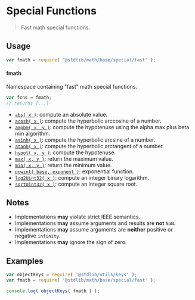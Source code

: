 <!--

@license Apache-2.0

Copyright (c) 2018 The Stdlib Authors.

Licensed under the Apache License, Version 2.0 (the "License");
you may not use this file except in compliance with the License.
You may obtain a copy of the License at

   http://www.apache.org/licenses/LICENSE-2.0

Unless required by applicable law or agreed to in writing, software
distributed under the License is distributed on an "AS IS" BASIS,
WITHOUT WARRANTIES OR CONDITIONS OF ANY KIND, either express or implied.
See the License for the specific language governing permissions and
limitations under the License.

-->

# Special Functions

> Fast math special functions.

<section class="usage">

## Usage

```javascript
var fmath = require( '@stdlib/math/base/special/fast' );
```

#### fmath

Namespace containing "fast" math special functions.

```javascript
var fcns = fmath;
// returns {...}
```

<!-- <toc pattern="*"> -->

<div class="namespace-toc">

-   <span class="signature">[`abs( x )`][@stdlib/math/base/special/fast/abs]</span><span class="delimiter">: </span><span class="description">compute an absolute value.</span>
-   <span class="signature">[`acosh( x )`][@stdlib/math/base/special/fast/acosh]</span><span class="delimiter">: </span><span class="description">compute the hyperbolic arccosine of a number.</span>
-   <span class="signature">[`ampbm( x, y )`][@stdlib/math/base/special/fast/alpha-max-plus-beta-min]</span><span class="delimiter">: </span><span class="description">compute the hypotenuse using the alpha max plus beta min algorithm.</span>
-   <span class="signature">[`asinh( x )`][@stdlib/math/base/special/fast/asinh]</span><span class="delimiter">: </span><span class="description">compute the hyperbolic arcsine of a number.</span>
-   <span class="signature">[`atanh( x )`][@stdlib/math/base/special/fast/atanh]</span><span class="delimiter">: </span><span class="description">compute the hyperbolic arctangent of a number.</span>
-   <span class="signature">[`hypot( x, y )`][@stdlib/math/base/special/fast/hypot]</span><span class="delimiter">: </span><span class="description">compute the hypotenuse.</span>
-   <span class="signature">[`max( x, y )`][@stdlib/math/base/special/fast/max]</span><span class="delimiter">: </span><span class="description">return the maximum value.</span>
-   <span class="signature">[`min( x, y )`][@stdlib/math/base/special/fast/min]</span><span class="delimiter">: </span><span class="description">return the minimum value.</span>
-   <span class="signature">[`powint( base, exponent )`][@stdlib/math/base/special/fast/pow-int]</span><span class="delimiter">: </span><span class="description">exponential function.</span>
-   <span class="signature">[`log2Uint32( x )`][@stdlib/math/base/special/fast/uint32-log2]</span><span class="delimiter">: </span><span class="description">compute an integer binary logarithm.</span>
-   <span class="signature">[`sqrtUint32( x )`][@stdlib/math/base/special/fast/uint32-sqrt]</span><span class="delimiter">: </span><span class="description">compute an integer square root.</span>

</div>

<!-- </toc> -->

</section>

<!-- /.usage -->

<!-- Package notes. Make sure to keep an empty line after the `section` element and another before the `/section` close. -->

<section class="notes">

## Notes

-   Implementations **may** violate strict IEEE semantics.
-   Implementations **may** assume arguments and results are **not** `NaN`.
-   Implementations **may** assume arguments are **neither** positive or negative `infinity`.
-   Implementations **may** ignore the sign of zero.

</section>

<!-- /.notes -->

<section class="examples">

## Examples

<!-- TODO: better examples -->

<!-- eslint no-undef: "error" -->

```javascript
var objectKeys = require( '@stdlib/utils/keys' );
var fmath = require( '@stdlib/math/base/special/fast' );

console.log( objectKeys( fmath ) );
```

</section>

<!-- /.examples -->

<!-- Section for related `stdlib` packages. Do not manually edit this section, as it is automatically populated. -->

<section class="related">

</section>

<!-- /.related -->

<!-- Section for all links. Make sure to keep an empty line after the `section` element and another before the `/section` close. -->

<section class="links">

<!-- <toc-links> -->

[@stdlib/math/base/special/fast/abs]: https://github.com/stdlib-js/stdlib/tree/develop/lib/node_modules/%40stdlib/math/base/special/fast/abs

[@stdlib/math/base/special/fast/acosh]: https://github.com/stdlib-js/stdlib/tree/develop/lib/node_modules/%40stdlib/math/base/special/fast/acosh

[@stdlib/math/base/special/fast/alpha-max-plus-beta-min]: https://github.com/stdlib-js/stdlib/tree/develop/lib/node_modules/%40stdlib/math/base/special/fast/alpha-max-plus-beta-min

[@stdlib/math/base/special/fast/asinh]: https://github.com/stdlib-js/stdlib/tree/develop/lib/node_modules/%40stdlib/math/base/special/fast/asinh

[@stdlib/math/base/special/fast/atanh]: https://github.com/stdlib-js/stdlib/tree/develop/lib/node_modules/%40stdlib/math/base/special/fast/atanh

[@stdlib/math/base/special/fast/hypot]: https://github.com/stdlib-js/stdlib/tree/develop/lib/node_modules/%40stdlib/math/base/special/fast/hypot

[@stdlib/math/base/special/fast/max]: https://github.com/stdlib-js/stdlib/tree/develop/lib/node_modules/%40stdlib/math/base/special/fast/max

[@stdlib/math/base/special/fast/min]: https://github.com/stdlib-js/stdlib/tree/develop/lib/node_modules/%40stdlib/math/base/special/fast/min

[@stdlib/math/base/special/fast/pow-int]: https://github.com/stdlib-js/stdlib/tree/develop/lib/node_modules/%40stdlib/math/base/special/fast/pow-int

[@stdlib/math/base/special/fast/uint32-log2]: https://github.com/stdlib-js/stdlib/tree/develop/lib/node_modules/%40stdlib/math/base/special/fast/uint32-log2

[@stdlib/math/base/special/fast/uint32-sqrt]: https://github.com/stdlib-js/stdlib/tree/develop/lib/node_modules/%40stdlib/math/base/special/fast/uint32-sqrt

<!-- </toc-links> -->

</section>

<!-- /.links -->
